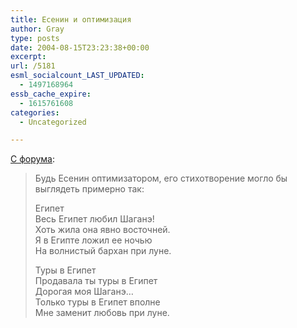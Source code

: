```yaml
---
title: Есенин и оптимизация
author: Gray
type: posts
date: 2004-08-15T23:23:38+00:00
excerpt:
url: /5181
esml_socialcount_LAST_UPDATED:
  - 1497168964
essb_cache_expire:
  - 1615761608
categories:
  - Uncategorized

---
```








[С форума][1]:

> Будь Есенин оптимизатором, его стихотворение могло бы выглядеть примерно так:
> 
> Египет  
> Весь Египет любил Шаганэ!  
> Хоть жила она явно восточней.  
> Я в Египте ложил ее ночью  
> На волнистый бархан при луне.
> 
> Туры в Египет  
> Продавала ты туры в Египет  
> Дорогая моя Шаганэ&#8230;  
> Только туры в Египет вполне  
> Мне заменит любовь при луне.

 [1]: http://forum.searchengines.ru/showthread.php?postid=761652#post761652 "С форума"